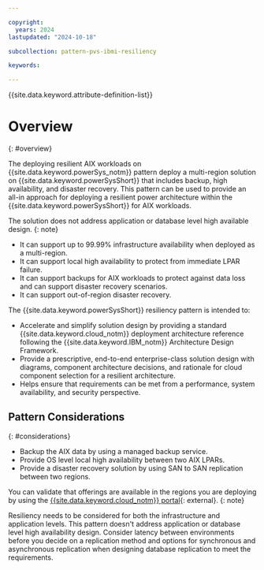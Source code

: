 ```yaml
---

copyright:
  years: 2024
lastupdated: "2024-10-18"

subcollection: pattern-pvs-ibmi-resiliency

keywords:

---
```


{{site.data.keyword.attribute-definition-list}}

# Overview
{: #overview}

The deploying resilient AIX workloads on {{site.data.keyword.powerSys_notm}} pattern deploy a multi-region solution on {{site.data.keyword.powerSysShort}} that includes backup, high availability, and disaster recovery. This pattern can be used to provide an all-in approach for deploying a resilient power architecture within the {{site.data.keyword.powerSysShort}} for AIX workloads. 

The solution does not address application or database level high available design.
{: note}

- It can support up to 99.99% infrastructure availability when deployed as a multi-region.
- It can support local high availability to protect from immediate LPAR failure.
- It can support backups for AIX workloads to protect against data loss and can support disaster recovery scenarios.
- It can support out-of-region disaster recovery.

The {{site.data.keyword.powerSysShort}} resiliency pattern is intended to:

- Accelerate and simplify solution design by providing a standard {{site.data.keyword.cloud_notm}} deployment architecture reference following the {{site.data.keyword.IBM_notm}} Architecture Design Framework.
- Provide a prescriptive, end-to-end enterprise-class solution design with diagrams, component architecture decisions, and rationale for cloud component selection for a resilient architecture.
- Helps ensure that requirements can be met from a performance, system availability, and security perspective.

## Pattern Considerations
{: #considerations}

- Backup the AIX data by using a managed backup service.
- Provide OS level local high availability between two AIX LPARs.
- Provide a disaster recovery solution by using SAN to SAN replication between two regions.

You can validate that offerings are available in the regions you are deploying by using the [{{site.data.keyword.cloud_notm}} portal](https://cloud.ibm.com/login){: external}.
{: note}

Resiliency needs to be considered for both the infrastructure and application levels. This pattern doesn't address application or database level high availability design. Consider latency between environments before you decide on a replication method and options for synchronous and asynchronous replication when designing database replication to meet the requirements.
